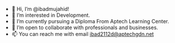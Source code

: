 - 👋 Hi, I’m @ibadmujahid!
- 👀 I’m interested in Development.
- 🌱 I’m currently pursuing a Diploma From Aptech Learning Center.
- 💞️ I’m open to collaborate with professionals and businesses.
- 📫 You can reach me with email ibad2112d@aptechgdn.net 

<!---
ibadmujahid/ibadmujahid is a ✨ special ✨ repository because its `README.md` (this file) appears on your GitHub profile.
You can click the Preview link to take a look at your changes.
--->
